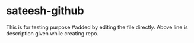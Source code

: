 # sateesh-github
This is for testing purpose
#added by editing the file directly. Above line is description given while creating repo.
